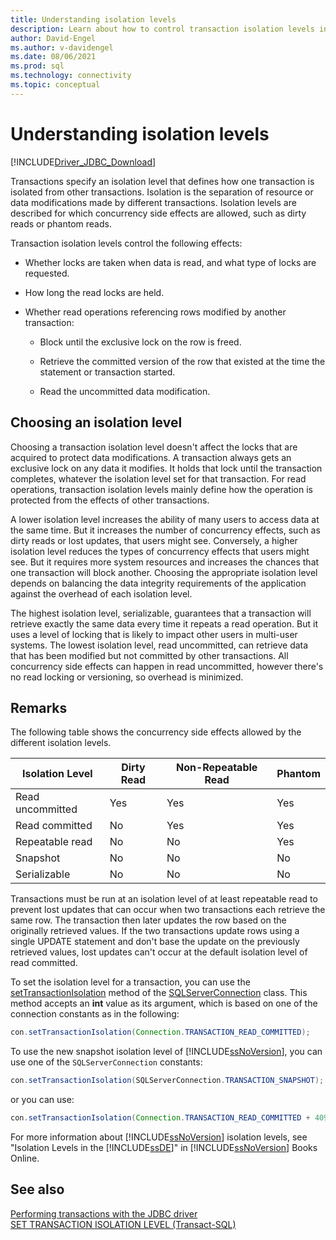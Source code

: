```yaml
---
title: Understanding isolation levels
description: Learn about how to control transaction isolation levels in the JDBC Driver for SQL Server.
author: David-Engel
ms.author: v-davidengel
ms.date: 08/06/2021
ms.prod: sql
ms.technology: connectivity
ms.topic: conceptual
---
```

# Understanding isolation levels

[!INCLUDE[Driver_JDBC_Download](../../includes/driver_jdbc_download.md)]

Transactions specify an isolation level that defines how one transaction is isolated from other transactions. Isolation is the separation of resource or data modifications made by different transactions. Isolation levels are described for which concurrency side effects are allowed, such as dirty reads or phantom reads.

Transaction isolation levels control the following effects:

- Whether locks are taken when data is read, and what type of locks are requested.

- How long the read locks are held.

- Whether read operations referencing rows modified by another transaction:

  - Block until the exclusive lock on the row is freed.

  - Retrieve the committed version of the row that existed at the time the statement or transaction started.

  - Read the uncommitted data modification.

## Choosing an isolation level

Choosing a transaction isolation level doesn't affect the locks that are acquired to protect data modifications. A transaction always gets an exclusive lock on any data it modifies. It holds that lock until the transaction completes, whatever the isolation level set for that transaction. For read operations, transaction isolation levels mainly define how the operation is protected from the effects of other transactions.

A lower isolation level increases the ability of many users to access data at the same time. But it increases the number of concurrency effects, such as dirty reads or lost updates, that users might see. Conversely, a higher isolation level reduces the types of concurrency effects that users might see. But it requires more system resources and increases the chances that one transaction will block another. Choosing the appropriate isolation level depends on balancing the data integrity requirements of the application against the overhead of each isolation level.

The highest isolation level, serializable, guarantees that a transaction will retrieve exactly the same data every time it repeats a read operation. But it uses a level of locking that is likely to impact other users in multi-user systems. The lowest isolation level, read uncommitted, can retrieve data that has been modified but not committed by other transactions. All concurrency side effects can happen in read uncommitted, however there's no read locking or versioning, so overhead is minimized.

## Remarks

 The following table shows the concurrency side effects allowed by the different isolation levels.

| Isolation Level  | Dirty Read | Non-Repeatable Read | Phantom |
| ---------------- | ---------- | ------------------- | ------- |
| Read uncommitted | Yes        | Yes                 | Yes     |
| Read committed   | No         | Yes                 | Yes     |
| Repeatable read  | No         | No                  | Yes     |
| Snapshot         | No         | No                  | No      |
| Serializable     | No         | No                  | No      |

Transactions must be run at an isolation level of at least repeatable read to prevent lost updates that can occur when two transactions each retrieve the same row. The transaction then later updates the row based on the originally retrieved values. If the two transactions update rows using a single UPDATE statement and don't base the update on the previously retrieved values, lost updates can't occur at the default isolation level of read committed.

To set the isolation level for a transaction, you can use the [setTransactionIsolation](../../connect/jdbc/reference/settransactionisolation-method-sqlserverconnection.md) method of the [SQLServerConnection](../../connect/jdbc/reference/sqlserverconnection-class.md) class. This method accepts an **int** value as its argument, which is based on one of the connection constants as in the following:

```java
con.setTransactionIsolation(Connection.TRANSACTION_READ_COMMITTED);
```

To use the new snapshot isolation level of [!INCLUDE[ssNoVersion](../../includes/ssnoversion-md.md)], you can use one of the `SQLServerConnection` constants:

```java
con.setTransactionIsolation(SQLServerConnection.TRANSACTION_SNAPSHOT);
```

or you can use:

```java
con.setTransactionIsolation(Connection.TRANSACTION_READ_COMMITTED + 4094);
```

For more information about [!INCLUDE[ssNoVersion](../../includes/ssnoversion-md.md)] isolation levels, see "Isolation Levels in the [!INCLUDE[ssDE](../../includes/ssde_md.md)]" in [!INCLUDE[ssNoVersion](../../includes/ssnoversion-md.md)] Books Online.

## See also

[Performing transactions with the JDBC driver](../../connect/jdbc/performing-transactions-with-the-jdbc-driver.md)  
[SET TRANSACTION ISOLATION LEVEL (Transact-SQL)](../../t-sql/statements/set-transaction-isolation-level-transact-sql.md)  
